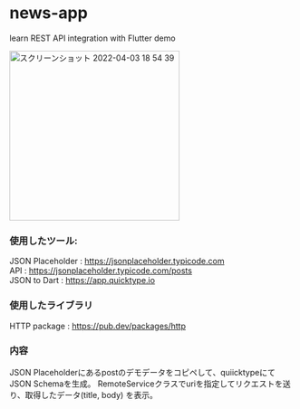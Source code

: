 # news-app
learn REST API integration with Flutter demo

<img width="300" alt="スクリーンショット 2022-04-03 18 54 39" src="https://user-images.githubusercontent.com/54705758/161421987-a9747003-afa0-4eca-8ce8-644d53f4f6fa.png">

### 使用したツール:
JSON Placeholder : https://jsonplaceholder.typicode.com <br>
API : https://jsonplaceholder.typicode.com/posts<br>
JSON to Dart : https://app.quicktype.io<br>

### 使用したライブラリ
HTTP package : https://pub.dev/packages/http


### 内容
JSON Placeholderにあるpostのデモデータをコピペして、quiicktypeにてJSON Schemaを生成。
RemoteServiceクラスでuriを指定してリクエストを送り、取得したデータ(title, body) を表示。

